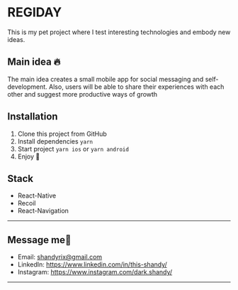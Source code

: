 # REGIDAY
This is my pet project where I test interesting technologies and embody new ideas.
<br/>
## Main idea 🔥
The main idea creates a small mobile app for social messaging and self-development. Also, users will be able to share their experiences with each other and suggest more productive ways of growth
<br/>

## Installation
1. Clone this project from GitHub
2. Install dependencies `yarn`
3. Start project `yarn ios` or `yarn android`
4. Enjoy 🚀

## Stack
- React-Native
- Recoil
- React-Navigation
<hr>

## Message me🤑
- Email: shandyrix@gmail.com
- LinkedIn: https://www.linkedin.com/in/this-shandy/
- Instagram: https://www.instagram.com/dark.shandy/

<hr>
